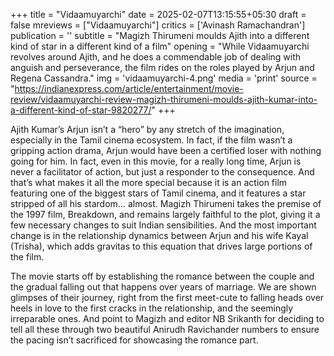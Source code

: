 +++
title = "Vidaamuyarchi"
date = 2025-02-07T13:15:55+05:30
draft = false
mreviews = ["Vidaamuyarchi"]
critics = ['Avinash Ramachandran']
publication = ''
subtitle = "Magizh Thirumeni moulds Ajith into a different kind of star in a different kind of a film"
opening = "While Vidaamuyarchi revolves around Ajith, and he does a commendable job of dealing with anguish and perseverance, the film rides on the roles played by Arjun and Regena Cassandra."
img = 'vidaamuyarchi-4.png'
media = 'print'
source = "https://indianexpress.com/article/entertainment/movie-review/vidaamuyarchi-review-magizh-thirumeni-moulds-ajith-kumar-into-a-different-kind-of-star-9820277/"
+++

Ajith Kumar’s Arjun isn’t a “hero” by any stretch of the imagination, especially in the Tamil cinema ecosystem. In fact, if the film wasn’t a gripping action drama, Arjun would have been a certified loser with nothing going for him. In fact, even in this movie, for a really long time, Arjun is never a facilitator of action, but just a responder to the consequence. And that’s what makes it all the more special because it is an action film featuring one of the biggest stars of Tamil cinema, and it features a star stripped of all his stardom… almost. Magizh Thirumeni takes the premise of the 1997 film, Breakdown, and remains largely faithful to the plot, giving it a few necessary changes to suit Indian sensibilities. And the most important change is in the relationship dynamics between Arjun and his wife Kayal (Trisha), which adds gravitas to this equation that drives large portions of the film.

The movie starts off by establishing the romance between the couple and the gradual falling out that happens over years of marriage. We are shown glimpses of their journey, right from the first meet-cute to falling heads over heels in love to the first cracks in the relationship, and the seemingly irreparable ones. And point to Magizh and editor NB Srikanth for deciding to tell all these through two beautiful Anirudh Ravichander numbers to ensure the pacing isn’t sacrificed for showcasing the romance part.
